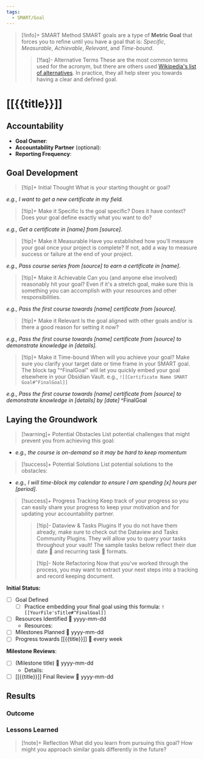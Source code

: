 ```yaml
---
tags:
  - SMART/Goal
---
```

> [!info]+ SMART Method
SMART goals are a type of **Metric Goal** that forces you to refine until you have a goal that is: *Specific*, *Measurable*, *Achievable*, *Relevant*, and *Time-bound*.
>> [!faq]- Alternative Terms
> >These are the most common terms used for the acronym, but there are others used [Wikipedia's list of alternatives](https://en.wikipedia.org/wiki/SMART_criteria#Common_usage). In practice, they all help steer you towards having a clear and defined goal.
# [[{{title}}]]
## Accountability

- **Goal Owner**:
- **Accountability Partner** (optional):
- **Reporting Frequency**:

## Goal Development

> [!tip]+ Initial Thought
What is your starting thought or goal?

*e.g., I want to get a new certificate in my field.*



> [!tip]+ Make it Specific
Is the goal specific? Does it have context? Does your goal define exactly what you want to do?

*e.g., Get a certificate in [name] from [source].*



> [!tip]+ Make it Measurable
Have you established how you'll measure your goal once your project is complete? If not, add a way to measure success or failure at the end of your project.

*e.g., Pass course series from [source] to earn a certificate in [name].*



> [!tip]+ Make it Achievable
Can you (and anyone else involved) reasonably hit your goal? Even if it's a stretch goal, make
sure this is something you can accomplish with your resources and other responsibilities.

*e.g., Pass the first course towards [name] certificate from [source].*


> [!tip]+ Make it Relevant
> Is the goal aligned with other goals and/or is there a good reason for setting it now?

*e.g., Pass the first course towards [name] certificate from [source] to demonstrate knowledge in [details].*



> [!tip]+ Make it Time-bound
When will you achieve your goal? Make sure you clarify your target date or time frame in your SMART goal.
The block tag "^FinalGoal" will let you quickly embed your goal elsewhere in your Obsidian Vault. e.g., `![[Certificate Name SMART Goal#^FinalGoal]]`

*e.g., Pass the first course towards [name] certificate from [source] to demonstrate knowledge in [details] by [date]*
^FinalGoal

## Laying the Groundwork

> [!warning]+ Potential Obstacles
List potential challenges that might prevent you from achieving this goal:

- *e.g., the course is on-demand so it may be hard to keep momentum*

> [!success]+ Potential Solutions
List potential solutions to the obstacles:

- *e.g., I will time-block my calendar to ensure I am spending [x] hours per [period].*

> [!success]+ Progress Tracking
> Keep track of your progress so you can easily share your progress to keep your motivation and for updating your accountability partner.
> >[!tip]- Dataview & Tasks Plugins
> >If you do not have them already, make sure to check out the Dataview and Tasks Community Plugins. They will allow you to query your tasks throughout your vault! The sample tasks below reflect their due date 📅 and recurring task 🔁 formats.
>
> >[!tip]- Note Refactoring
> >Now that you've worked through the process, you may want to extract your next steps into a tracking and record keeping document.

**Initial Status:**
- [ ] Goal Defined
	- [ ] Practice embedding your final goal using this formula:
	       `![[YourFile'sTitle#^FinalGoal]]`
- [ ] Resources Identified 📅 yyyy-mm-dd
	- Resources:
- [ ] Milestones Planned 📅 yyyy-mm-dd
- [ ] Progress towards [[{{title}}]] 🔁 every week

**Milestone Reviews**:
- [ ] (Milestone title) 📅 yyyy-mm-dd
  - Details:
- [ ] [[{{title}}]] Final Review 📅 yyyy-mm-dd

## Results
### Outcome

### Lessons Learned

> [!note]+ Reflection
What did you learn from pursuing this goal? How might you approach similar goals differently in the future?

